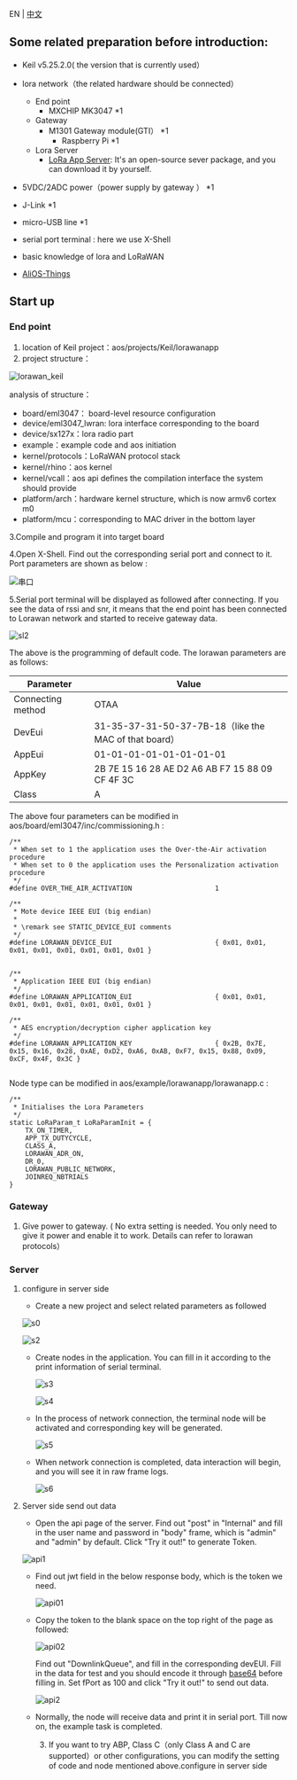 EN | [中文](AliOS-Things-lorawanapp-@Keil.zh)

## Some related preparation before introduction:

- Keil v5.25.2.0( the version that is currently used）


- lora network（the related hardware should be connected）
  - End point
    - MXCHIP MK3047							*1
  - Gateway
    - M1301 Gateway module(GTI）   	*1
      - Raspberry Pi                                                        *1
  - Lora Server
    - [LoRa App Server](https://docs.loraserver.io/lora-app-server/overview/): It's an open-source sever package, and you can download it by yourself.
- 5VDC/2ADC power（power supply by gateway ）    *1
- J-Link                                             *1
- micro-USB line                            *1
- serial port terminal : here we use X-Shell
- basic knowledge of lora and LoRaWAN
- [AliOS-Things](https://github.com/alibaba/AliOS-Things)
  ​

## Start up

### End point

1. location of Keil project：aos/projects/Keil/lorawanapp
2. project structure：

![lorawan_keil](https://img.alicdn.com/tfs/TB1X53omRfH8KJjy1XbXXbLdXXa-363-740.png)

 analysis of structure：

- board/eml3047： board-level resource configuration 
- device/eml3047_lwran: lora interface corresponding to the board 
- device/sx127x：lora radio part
- example：example code and aos initiation
- kernel/protocols：LoRaWAN protocol stack
- kernel/rhino：aos kernel
- kernel/vcall：aos api defines the compilation interface the system should provide
- platform/arch：hardware kernel structure, which is now armv6 cortex m0
- platform/mcu：corresponding to MAC driver in the bottom layer 

3.Compile and program it into target board

4.Open X-Shell. Find out the corresponding serial port and connect to it. Port parameters are shown as below : 

![串口](https://img.alicdn.com/tfs/TB1ldupi3vD8KJjy0FlXXagBFXa-206-154.png)

5.Serial port terminal will be displayed as followed after connecting. If you see the data of rssi and snr, it means that the end point has been connected to Lorawan network and started to receive gateway data.

![sl2](https://img.alicdn.com/tfs/TB1kuuKi3DD8KJjy0FdXXcjvXXa-848-759.png)

The above is the programming of default code. The lorawan parameters are as follows:

| Parameter         | Value                                    |
| ----------------- | ---------------------------------------- |
| Connecting method | OTAA                                     |
| DevEui            | 31-35-37-31-50-37-7B-18（like the MAC of that board） |
| AppEui            | 01-01-01-01-01-01-01-01                  |
| AppKey            | 2B 7E 15 16 28 AE D2 A6 AB F7 15 88 09 CF 4F 3C |
| Class             | A                                        |

The above four parameters can be modified in aos/board/eml3047/inc/commissioning.h :

```
/**
 * When set to 1 the application uses the Over-the-Air activation procedure
 * When set to 0 the application uses the Personalization activation procedure
 */
#define OVER_THE_AIR_ACTIVATION                     1

/**
 * Mote device IEEE EUI (big endian)
 *
 * \remark see STATIC_DEVICE_EUI comments
 */
#define LORAWAN_DEVICE_EUI                          { 0x01, 0x01, 0x01, 0x01, 0x01, 0x01, 0x01, 0x01 }


/**
 * Application IEEE EUI (big endian)
 */
#define LORAWAN_APPLICATION_EUI                     { 0x01, 0x01, 0x01, 0x01, 0x01, 0x01, 0x01, 0x01 }

/**
 * AES encryption/decryption cipher application key
 */
#define LORAWAN_APPLICATION_KEY                     { 0x2B, 0x7E, 0x15, 0x16, 0x28, 0xAE, 0xD2, 0xA6, 0xAB, 0xF7, 0x15, 0x88, 0x09, 0xCF, 0x4F, 0x3C }


```

Node type can be modified in aos/example/lorawanapp/lorawanapp.c :

```
/**
 * Initialises the Lora Parameters
 */
static LoRaParam_t LoRaParamInit = {
    TX_ON_TIMER,
    APP_TX_DUTYCYCLE,
    CLASS_A,
    LORAWAN_ADR_ON,
    DR_0,
    LORAWAN_PUBLIC_NETWORK,
    JOINREQ_NBTRIALS
}
```

### Gateway

1. Give power to gateway. ( No extra setting is needed. You only need to give it power and enable it to work. Details can refer to lorawan protocols）

### Server

1. configure in server side

   - Create a new project and select related parameters as followed 

   ![s0](https://img.alicdn.com/tfs/TB1NSlOi3vD8KJjSsplXXaIEFXa-1480-271.png)

   ![s2](https://img.alicdn.com/tfs/TB1yehVi0zJ8KJjSspkXXbF7VXa-1221-807.png)

   - Create nodes in the application. You can fill in it according to the print information of serial terminal.

     ![s3](https://img.alicdn.com/tfs/TB1mfRZi0fJ8KJjy0FeXXXKEXXa-1494-312.png)

     ![s4](https://img.alicdn.com/tfs/TB1RTV8i8HH8KJjy0FbXXcqlpXa-1313-828.png)

   - In the process of network connection, the terminal node will be activated and corresponding key will be generated. 

     ![s5](https://img.alicdn.com/tfs/TB1hK4Si_TI8KJjSsphXXcFppXa-1477-666.png)

   - When network connection is completed, data interaction will begin, and you will see it in raw frame logs.

     ![s6](https://img.alicdn.com/tfs/TB1BvRZi0fJ8KJjy0FeXXXKEXXa-1474-665.png)

2. Server side send out data 

   - Open the api page of the server. Find out "post" in "Internal" and fill in the user name and password in "body" frame, which is "admin" and "admin" by default. Click "Try it out!" to generate Token.

   ![api1](https://img.alicdn.com/tfs/TB1Ki9hi8TH8KJjy0FiXXcRsXXa-1221-727.png)

   - Find out jwt field in the below response body, which is the token we need.

     ![api01](https://img.alicdn.com/tfs/TB128F7i22H8KJjy0FcXXaDlFXa-1198-206.png)

   - Copy the token to the blank space on the top right of the page as followed: 

     ![api02](https://img.alicdn.com/tfs/TB1n8dNi4TI8KJjSspiXXbM4FXa-1252-112.png)

     Find out "DownlinkQueue", and fill in the corresponding devEUI. Fill in the data for test and you should encode it through [base64](https://www.base64encode.org/) before filling in. Set fPort as 100 and click "Try it out!" to send out data.

     ![api2](https://img.alicdn.com/tfs/TB1_1GJi_vI8KJjSspjXXcgjXXa-1221-779.png)

   - Normally, the node will receive data and print it in serial port. Till now on, the example task is completed.

     3. If you want to try ABP, Class C（only Class A and C are supported）or other configurations, you can modify the setting of code and node mentioned above.configure in server side
